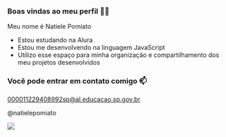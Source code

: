 ### Boas vindas ao meu perfil 💙💙

Meu nome é Natiele Pomiato

- Estou estudando na Alura
- Estou me desenvolvendo na linguagem JavaScript
- Utilizo esse espaço para minha organização e compartilhamento dos meu projetos desenvolvidos

### Você pode entrar em contato comigo 📫

000011229408992sp@al.educacao.sp.gov.br

@natielepomiato

![](https://media1.tenor.com/m/iJExqugIrEkAAAAd/elena-gilbert-nina-dobrev.gif)
